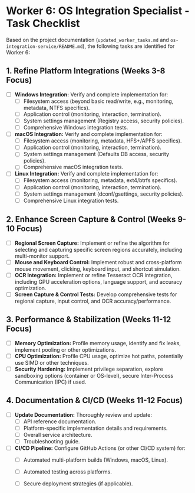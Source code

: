 # Worker 6: OS Integration Specialist - Task Checklist

Based on the project documentation (`updated_worker_tasks.md` and `os-integration-service/README.md`), the following tasks are identified for Worker 6:

## 1. Refine Platform Integrations (Weeks 3-8 Focus)
- [ ] **Windows Integration:** Verify and complete implementation for:
  - [ ] Filesystem access (beyond basic read/write, e.g., monitoring, metadata, NTFS specifics).
  - [ ] Application control (monitoring, interaction, termination).
  - [ ] System settings management (Registry access, security policies).
  - [ ] Comprehensive Windows integration tests.
- [ ] **macOS Integration:** Verify and complete implementation for:
  - [ ] Filesystem access (monitoring, metadata, HFS+/APFS specifics).
  - [ ] Application control (monitoring, interaction, termination).
  - [ ] System settings management (Defaults DB access, security policies).
  - [ ] Comprehensive macOS integration tests.
- [ ] **Linux Integration:** Verify and complete implementation for:
  - [ ] Filesystem access (monitoring, metadata, ext4/btrfs specifics).
  - [ ] Application control (monitoring, interaction, termination).
  - [ ] System settings management (dconf/gsettings, security policies).
  - [ ] Comprehensive Linux integration tests.

## 2. Enhance Screen Capture & Control (Weeks 9-10 Focus)
- [ ] **Regional Screen Capture:** Implement or refine the algorithm for selecting and capturing specific screen regions accurately, including multi-monitor support.
- [ ] **Mouse and Keyboard Control:** Implement robust and cross-platform mouse movement, clicking, keyboard input, and shortcut simulation.
- [ ] **OCR Integration:** Implement or refine Tesseract OCR integration, including GPU acceleration options, language support, and accuracy optimization.
- [ ] **Screen Capture & Control Tests:** Develop comprehensive tests for regional capture, input control, and OCR accuracy/performance.

## 3. Performance & Stabilization (Weeks 11-12 Focus)
- [ ] **Memory Optimization:** Profile memory usage, identify and fix leaks, implement pooling or other optimizations.
- [ ] **CPU Optimization:** Profile CPU usage, optimize hot paths, potentially use SIMD or other techniques.
- [ ] **Security Hardening:** Implement privilege separation, explore sandboxing options (container or OS-level), secure Inter-Process Communication (IPC) if used.

## 4. Documentation & CI/CD (Weeks 11-12 Focus)
- [ ] **Update Documentation:** Thoroughly review and update:
    - [ ] API reference documentation.
    - [ ] Platform-specific implementation details and requirements.
    - [ ] Overall service architecture.
    - [ ] Troubleshooting guide.
- [ ] **CI/CD Pipeline:** Configure GitHub Actions (or other CI/CD system) for:
    - [ ] Automated multi-platform builds (Windows, macOS, Linux).
    - [ ] Automated testing across platforms.
    - [ ] Secure deployment strategies (if applicable).

